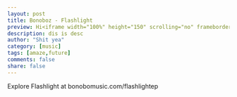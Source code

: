 ```yaml
---
layout: post
title: Bonoboz - Flashlight
preview: Hi<iframe width="100%" height="150" scrolling="no" frameborder="no" src="https://w.soundcloud.com/player/?url=https%3A//api.soundcloud.com/tracks/171474718&amp;auto_play=false&amp;hide_related=false&amp;show_comments=true&amp;show_user=true&amp;show_reposts=false&amp;visual=true"></iframe>
description: dis is desc
author: "Shit yea"
category: [music]
tags: [amaze,future]
comments: false
share: false
---
```


Explore Flashlight at bonobomusic.com/flashlightep